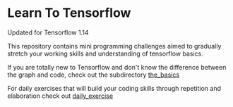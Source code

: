 # Learn To Tensorflow

Updated for Tensorflow 1.14

This repository contains mini programming challenges
aimed to gradually stretch your working skills and 
understanding of tensorflow basics.

If you are totally new to Tensorflow and don't know the 
difference between the graph and code, check out the subdirectory [the_basics](the_basics)

For daily exercises that will build your coding skills 
through repetition and elaboration check out [daily_exercise](daily_exercise)

